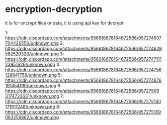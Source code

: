# encryption-decryption
it is for encrypt files or data, it is using api key for decrypt


1: https://cdn.discordapp.com/attachments/956618678164672566/957274507704426556/unknown.png
2: https://cdn.discordapp.com/attachments/956618678164672566/957274629582520320/unknown.png
3: https://cdn.discordapp.com/attachments/956618678164672566/957274711123951626/unknown.png
4: https://cdn.discordapp.com/attachments/956618678164672566/957274756128841758/unknown.png
5: https://cdn.discordapp.com/attachments/956618678164672566/957274876161454190/unknown.png
6: https://cdn.discordapp.com/attachments/956618678164672566/957275093174722631/unknown.png
7: https://cdn.discordapp.com/attachments/956618678164672566/957275140171911248/unknown.png
8: https://cdn.discordapp.com/attachments/956618678164672566/957275169083256862/unknown.png
